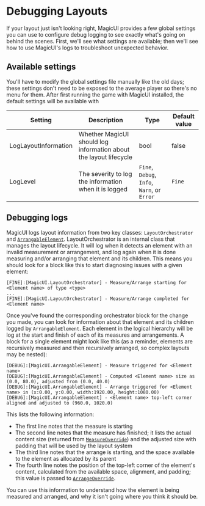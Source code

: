 # Debugging Layouts

If your layout just isn't looking right, MagicUI provides a few global settings you can use to configure debug logging
to see exactly what's going on behind the scenes. First, we'll see what settings are available; then we'll see how to
use MagicUI's logs to troubleshoot unexpected behavior.

## Available settings

You'll have to modify the global settings file manually like the old days; these settings don't need to be exposed 
to the average player so there's no menu for them. After first running the game with MagicUI installed, the default
settings will be available with 

| Setting | Description | Type | Default value |
| --- | --- | --- | --- |
| LogLayoutInformation | Whether MagicUI should log information about the layout lifecycle | bool | false |
| LogLevel | The severity to log the information when it is logged | `Fine`, `Debug`, `Info`, `Warn`, or `Error` | `Fine` |

## Debugging logs

MagicUI logs layout information from two key classes: `LayoutOrchestrator` and [`ArrangableElement`](xref:MagicUI.Core.ArrangableElement).
LayoutOrchestrator is an internal class that manages the layout lifecycle. It will log when it detects an element with an invalid
measurement or arrangement, and log again when it is done measuring and/or arranging that element and its children. This means
you should look for a block like this to start diagnosing issues with a given element:

```text
[FINE]:[MagicUI.LayoutOrchestrator] - Measure/Arrange starting for <Element name> of type <type>
...
[FINE]:[MagicUI.LayoutOrchestrator] - Measure/Arrange completed for <Element name>
```

Once you've found the corresponding orchestrator block for the change you made, you can look for information about that element
and its children logged by `ArrangableElement`. Each element in the logical hierarchy will be log at the start and finish of
each of its measures and arrangements. A block for a single element might look like this (as a reminder, elements are
recursively measured and then recursively arranged, so complex layouts may be nested):

```text
[DEBUG]:[MagicUI.ArrangableElement] - Measure triggered for <Element name>
[DEBUG]:[MagicUI.ArrangableElement] - Computed <Element name> size as (0.0, 80.0), adjusted from (0.0, 40.0)
[DEBUG]:[MagicUI.ArrangableElement] - Arrange triggered for <Element name> in (x:0.00, y:0.00, width:1920.00, height:1080.00)
[DEBUG]:[MagicUI.ArrangableElement] - <Element name> top-left corner aligned and adjusted to (960.0, 1020.0)
```

This lists the following information:
* The first line notes that the measure is starting
* The second line notes that the measure has finished; it lists the actual content size (returned from [`MeasureOverride`](xref:MagicUI.Core.ArrangableElement#MagicUI_Core_ArrangableElement_MeasureOverride))
  and the adjusted size with padding that will be used by the layout system
* The third line notes that the arrange is starting, and the space available to the element as allocated by its parent
* The fourth line notes the position of the top-left corner of the element's content, calculated from the available space,
  alignment, and padding; this value is passed to [`ArrangeOverride`](xref:MagicUI.Core.ArrangableElement#MagicUI_Core_ArrangableElement_ArrangeOverride_UnityEngine_Vector2_).
  
You can use this information to understand how the element is being measured and arranged, and why it isn't going where you think
it should be.